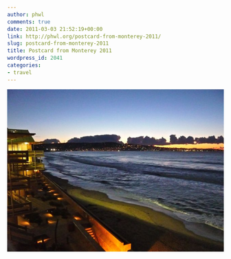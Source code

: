 ```yaml
---
author: phwl
comments: true
date: 2011-03-03 21:52:19+00:00
link: http://phwl.org/postcard-from-monterey-2011/
slug: postcard-from-monterey-2011
title: Postcard from Monterey 2011
wordpress_id: 2041
categories:
- travel
---
```


[![P1080702](/assets/images/2014/12/P1080702.jpg)](/assets/images/2014/12/P1080702.jpg)
